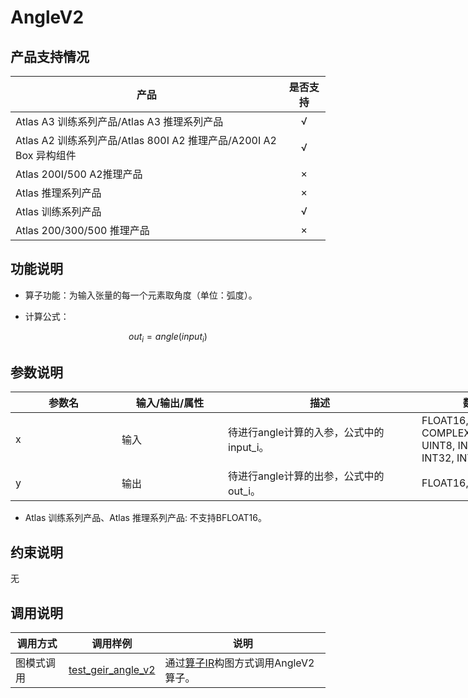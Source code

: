 # AngleV2

##  产品支持情况

| 产品 | 是否支持 |
| ---- | :----:|
|Atlas A3 训练系列产品/Atlas A3 推理系列产品|√|
|Atlas A2 训练系列产品/Atlas 800I A2 推理产品/A200I A2 Box 异构组件|√|
|Atlas 200I/500 A2推理产品|×|
|Atlas 推理系列产品|×|
|Atlas 训练系列产品|√|
|Atlas 200/300/500 推理产品|×|

## 功能说明

- 算子功能：为输入张量的每一个元素取角度（单位：弧度）。

- 计算公式：

$$
out_i=angle(input_i)
$$

## 参数说明

<table style="undefined;table-layout: fixed; width: 1576px"><colgroup>
  <col style="width: 170px">
  <col style="width: 170px">
  <col style="width: 310px">
  <col style="width: 212px">
  <col style="width: 100px">
  </colgroup>
  <thead>
    <tr>
      <th>参数名</th>
      <th>输入/输出/属性</th>
      <th>描述</th>
      <th>数据类型</th>
      <th>数据格式</th>
    </tr></thead>
  <tbody>
    <tr>
      <td>x</td>
      <td>输入</td>
      <td>待进行angle计算的入参，公式中的input_i。</td>
      <td>FLOAT16, FLOAT, COMPLEX64, BOOL, UINT8, INT8, INT16, INT32, INT64</td>
      <td>ND</td>
    </tr>
    <tr>
      <td>y</td>
      <td>输出</td>
      <td>待进行angle计算的出参，公式中的out_i。</td>
      <td>FLOAT16, FLOAT</td>
      <td>ND</td>
    </tr>
  </tbody></table>

- Atlas 训练系列产品、Atlas 推理系列产品: 不支持BFLOAT16。

## 约束说明

无

## 调用说明

| 调用方式 | 调用样例                                                                   | 说明                                                           |
|--------------|------------------------------------------------------------------------|--------------------------------------------------------------|
| 图模式调用 | [test_geir_angle_v2](./examples/test_geir_angle.cpp)   | 通过[算子IR](./op_graph/angle_v2_proto.h)构图方式调用AngleV2算子。 |
